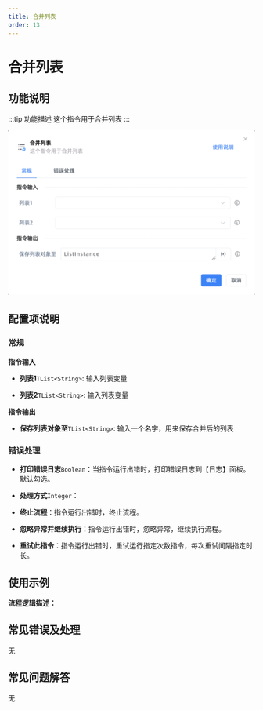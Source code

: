 ```yaml
---
title: 合并列表
order: 13
---
```


# 合并列表

## 功能说明

:::tip 功能描述
这个指令用于合并列表
:::

![合并列表](../../../assets/合并列表_command.png)

## 配置项说明

### 常规

**指令输入**

- **列表1**`TList<String>`: 输入列表变量

- **列表2**`TList<String>`: 输入列表变量


**指令输出**

- **保存列表对象至**`TList<String>`: 输入一个名字，用来保存合并后的列表

### 错误处理

- **打印错误日志**`Boolean`：当指令运行出错时，打印错误日志到【日志】面板。默认勾选。

- **处理方式**`Integer`：

 - **终止流程**：指令运行出错时，终止流程。

 - **忽略异常并继续执行**：指令运行出错时，忽略异常，继续执行流程。

 - **重试此指令**：指令运行出错时，重试运行指定次数指令，每次重试间隔指定时长。

## 使用示例

**流程逻辑描述：** 

## 常见错误及处理

无

## 常见问题解答

无

